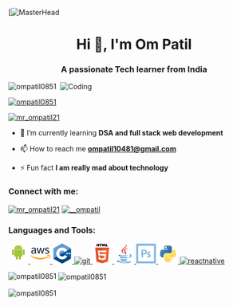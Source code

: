 [![MasterHead](https://codilime.com/static/354674827088fb7685eb981f2055ce71/header-backend-tools.png)
<h1 align="center">Hi 👋, I'm Om Patil</h1>
<h3 align="center">A passionate Tech learner from India</h3>
<img align="right" alt="Coding" width="400" src="https://media.tenor.com/54mjjpuowCgAAAAC/ninjala-jane.gif">

<p align="left"> <img src="https://komarev.com/ghpvc/?username=ompatil0851&label=Profile%20views&color=0e75b6&style=flat" alt="ompatil0851" /> </p>

<p align="left"> <a href="https://github.com/ryo-ma/github-profile-trophy"><img src="https://github-profile-trophy.vercel.app/?username=ompatil0851" alt="ompatil0851" /></a> </p>

<p align="left"> <a href="https://twitter.com/mr_ompatil21" target="blank"><img src="https://img.shields.io/twitter/follow/mr_ompatil21?logo=twitter&style=for-the-badge" alt="mr_ompatil21" /></a> </p>

- 🌱 I’m currently learning **DSA and full stack web development**

- 📫 How to reach me **ompatil10481@gmail.com**

- ⚡ Fun fact **I am really mad about technology**

<h3 align="left">Connect with me:</h3>
<p align="left">
<a href="https://twitter.com/mr_ompatil21" target="blank"><img align="center" src="https://raw.githubusercontent.com/rahuldkjain/github-profile-readme-generator/master/src/images/icons/Social/twitter.svg" alt="mr_ompatil21" height="30" width="40" /></a>
<a href="https://instagram.com/__ompatil" target="blank"><img align="center" src="https://raw.githubusercontent.com/rahuldkjain/github-profile-readme-generator/master/src/images/icons/Social/instagram.svg" alt="__ompatil" height="30" width="40" /></a>
</p>

<h3 align="left">Languages and Tools:</h3>
<p align="left"> <a href="https://developer.android.com" target="_blank" rel="noreferrer"> <img src="https://raw.githubusercontent.com/devicons/devicon/master/icons/android/android-original-wordmark.svg" alt="android" width="40" height="40"/> </a> <a href="https://aws.amazon.com" target="_blank" rel="noreferrer"> <img src="https://raw.githubusercontent.com/devicons/devicon/master/icons/amazonwebservices/amazonwebservices-original-wordmark.svg" alt="aws" width="40" height="40"/> </a> <a href="https://www.w3schools.com/cpp/" target="_blank" rel="noreferrer"> <img src="https://raw.githubusercontent.com/devicons/devicon/master/icons/cplusplus/cplusplus-original.svg" alt="cplusplus" width="40" height="40"/> </a> <a href="https://git-scm.com/" target="_blank" rel="noreferrer"> <img src="https://www.vectorlogo.zone/logos/git-scm/git-scm-icon.svg" alt="git" width="40" height="40"/> </a> <a href="https://www.w3.org/html/" target="_blank" rel="noreferrer"> <img src="https://raw.githubusercontent.com/devicons/devicon/master/icons/html5/html5-original-wordmark.svg" alt="html5" width="40" height="40"/> </a> <a href="https://www.java.com" target="_blank" rel="noreferrer"> <img src="https://raw.githubusercontent.com/devicons/devicon/master/icons/java/java-original.svg" alt="java" width="40" height="40"/> </a> <a href="https://www.photoshop.com/en" target="_blank" rel="noreferrer"> <img src="https://raw.githubusercontent.com/devicons/devicon/master/icons/photoshop/photoshop-line.svg" alt="photoshop" width="40" height="40"/> </a> <a href="https://www.python.org" target="_blank" rel="noreferrer"> <img src="https://raw.githubusercontent.com/devicons/devicon/master/icons/python/python-original.svg" alt="python" width="40" height="40"/> </a> <a href="https://reactnative.dev/" target="_blank" rel="noreferrer"> <img src="https://reactnative.dev/img/header_logo.svg" alt="reactnative" width="40" height="40"/> </a> </p>

<p><img align="left" src="https://github-readme-stats.vercel.app/api/top-langs?username=ompatil0851&show_icons=true&locale=en&layout=compact" alt="ompatil0851" /></p>

<p>&nbsp;<img align="center" src="https://github-readme-stats.vercel.app/api?username=ompatil0851&show_icons=true&locale=en" alt="ompatil0851" /></p>

<p><img align="center" src="https://github-readme-streak-stats.herokuapp.com/?user=ompatil0851&" alt="ompatil0851" /></p>
